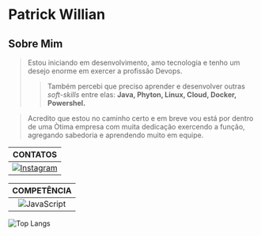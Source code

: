 # **Patrick Willian**

## **Sobre Mim**

> Estou iniciando em desenvolvimento, amo tecnologia e tenho um desejo enorme em exercer a profissão Devops.
>
>>Também percebi que preciso aprender e desenvolver outras *soft-skills* entre elas: 
**Java, Phyton, Linux, Cloud, Docker, Powershel.**


>Acredito que estou no caminho certo e em breve vou está por dentro de uma Òtima empresa com muita dedicação exercendo a função, agregando sabedoria e aprendendo muito em equipe.




|**CONTATOS**|
|:-----------:|
[![Instagram](https://img.shields.io/badge/Instagram-f3e100?style=for-the-badge&logo=instagram&logoColor=000)](https://www.instagram.com/patrickhenrygonzaga/&)|[![GitHub](https://img.shields.io/badge/Github-f3e100?style=for-the-badge&logo=GitHub&logoColor=000)](https://github.com/PatrickWillian369/)|[![LinkedIn](https://img.shields.io/badge/LinkedIn-f3e100?style=for-the-badge&logo=linkedin&logoColor=000)](https://www.linkedin.com/in/patrickwillian-tech/)



|**COMPETÊNCIA**|
|:---:|
![JavaScript](https://img.shields.io/badge/JavaScript-4c94ff?style=for-the-badge&logo=javascript&logoColor=000)|![HTML5](https://img.shields.io/badge/HTML5-4c94ff?style=for-the-badge&logo=html5&logoColor=000)|![CSS3](https://img.shields.io/badge/CSS3-4c94ff?style=for-the-badge&logo=css3&logoColor=000)|![Git](https://img.shields.io/badge/Git-4c94ff?style=for-the-badge&logo=Git&logoColor=000)|![Markdown](https://img.shields.io/badge/Markdown-4c94ff?style=for-the-badge&logo=markdown&logoColor=000)


![Top Langs](https://github-readme-stats-git-masterrstaa-rickstaa.vercel.app/api/top-langs/?username=PatrickWillian369&layout=compact&bg_color=000&border_color=1114ff&title_color=77baff&text_color=f3e100)
